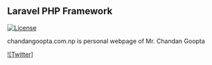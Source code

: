 ## Laravel PHP Framework

[![License](https://poser.pugx.org/laravel/framework/license.svg)](https://packagist.org/packages/laravel/framework)

chandangoopta.com.np is personal webpage of Mr. Chandan Goopta

[![Twitter]](http://twitter.com/chandangoopta)
